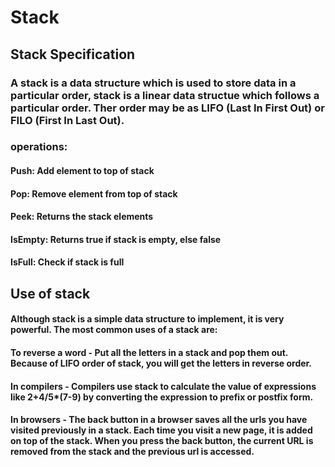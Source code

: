 # Stack
## Stack Specification
### A stack is a data structure which is used to store data in a particular order, stack is a linear data structue which follows a particular order. Ther order may be as LIFO (Last In First Out) or FILO (First In Last Out). 
### operations:

#### Push: Add element to top of stack
#### Pop: Remove element from top of stack
#### Peek: Returns the stack elements
#### IsEmpty: Returns true if stack is empty, else false
#### IsFull: Check if stack is full

## Use of stack
#### Although stack is a simple data structure to implement, it is very powerful. The most common uses of a stack are:

#### To reverse a word - Put all the letters in a stack and pop them out. Because of LIFO order of stack, you will get the letters in reverse order.
#### In compilers - Compilers use stack to calculate the value of expressions like 2+4/5*(7-9) by converting the expression to prefix or postfix form.
#### In browsers - The back button in a browser saves all the urls you have visited previously in a stack. Each time you visit a new page, it is added on top of the stack. When you press the back button, the current URL is removed from the stack and the previous url is accessed.
